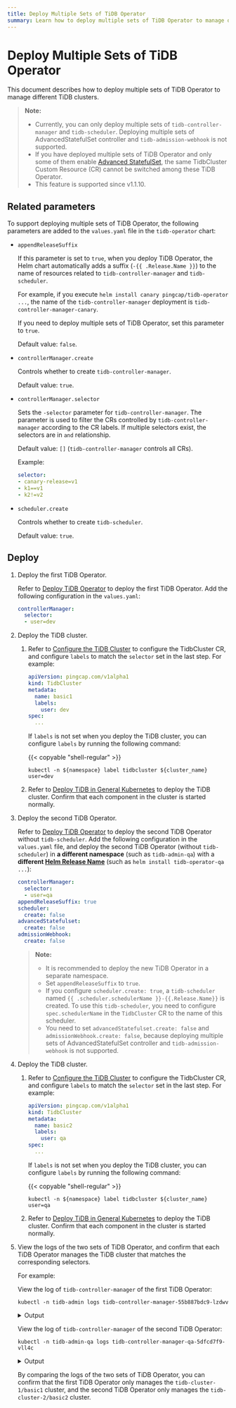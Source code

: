 ```yaml
---
title: Deploy Multiple Sets of TiDB Operator
summary: Learn how to deploy multiple sets of TiDB Operator to manage different TiDB clusters.
---
```


# Deploy Multiple Sets of TiDB Operator

This document describes how to deploy multiple sets of TiDB Operator to manage different TiDB clusters.

> **Note:**
>
> - Currently, you can only deploy multiple sets of `tidb-controller-manager` and `tidb-scheduler`. Deploying multiple sets of AdvancedStatefulSet controller and `tidb-admission-webhook` is not supported.
> - If you have deployed multiple sets of TiDB Operator and only some of them enable [Advanced StatefulSet](advanced-statefulset.md), the same TidbCluster Custom Resource (CR) cannot be switched among these TiDB Operator.
> - This feature is supported since v1.1.10.

## Related parameters

To support deploying multiple sets of TiDB Operator, the following parameters are added to the `values.yaml` file in the `tidb-operator` chart:

- `appendReleaseSuffix`

    If this parameter is set to `true`, when you deploy TiDB Operator, the Helm chart automatically adds a suffix (`-{{ .Release.Name }}`) to the name of resources related to `tidb-controller-manager` and `tidb-scheduler`.

    For example, if you execute `helm install canary pingcap/tidb-operator ...`, the name of the `tidb-controller-manager` deployment is `tidb-controller-manager-canary`.

    If you need to deploy multiple sets of TiDB Operator, set this parameter to `true`.

    Default value: `false`.

- `controllerManager.create`

    Controls whether to create `tidb-controller-manager`.

    Default value: `true`.

- `controllerManager.selector`

    Sets the `-selector` parameter for `tidb-controller-manager`. The parameter is used to filter the CRs controlled by `tidb-controller-manager` according to the CR labels. If multiple selectors exist, the selectors are in `and` relationship.

    Default value: `[]` (`tidb-controller-manager` controls all CRs).

    Example:

    ```yaml
    selector:
    - canary-release=v1
    - k1==v1
    - k2!=v2
    ```

- `scheduler.create`

    Controls whether to create `tidb-scheduler`.

    Default value: `true`.

## Deploy

1. Deploy the first TiDB Operator.

    Refer to [Deploy TiDB Operator](deploy-tidb-operator.md) to deploy the first TiDB Operator. Add the following configuration in the `values.yaml`:

    ```yaml
    controllerManager:
      selector:
      - user=dev
    ```

2. Deploy the TiDB cluster.

    1. Refer to [Configure the TiDB Cluster](configure-a-tidb-cluster.md) to configure the TidbCluster CR, and configure `labels` to match the `selector` set in the last step. For example:

        ```yaml
        apiVersion: pingcap.com/v1alpha1
        kind: TidbCluster
        metadata:
          name: basic1
          labels:
            user: dev
        spec:
          ...
        ```

        If `labels` is not set when you deploy the TiDB cluster, you can configure `labels` by running the following command:

        {{< copyable "shell-regular" >}}

        ```shell
        kubectl -n ${namespace} label tidbcluster ${cluster_name} user=dev
        ```

    2. Refer to [Deploy TiDB in General Kubernetes](deploy-on-general-kubernetes.md) to deploy the TiDB cluster. Confirm that each component in the cluster is started normally.

3. Deploy the second TiDB Operator.

    Refer to [Deploy TiDB Operator](deploy-tidb-operator.md) to deploy the second TiDB Operator without `tidb-scheduler`. Add the following configuration in the `values.yaml` file, and deploy the second TiDB Operator (without `tidb-scheduler`) in **a different namespace** (such as `tidb-admin-qa`) with a **different [Helm Release Name](https://helm.sh/docs/intro/using_helm/#three-big-concepts)** (such as `helm install tidb-operator-qa ...`):

    ```yaml
    controllerManager:
      selector:
      - user=qa
    appendReleaseSuffix: true
    scheduler:
      create: false
    advancedStatefulset:
      create: false
    admissionWebhook:
      create: false
    ```

    > **Note:**
    >
    > * It is recommended to deploy the new TiDB Operator in a separate namespace.
    > * Set `appendReleaseSuffix` to `true`.
    > * If you configure `scheduler.create: true`, a `tidb-scheduler` named `{{ .scheduler.schedulerName }}-{{.Release.Name}}` is created. To use this `tidb-scheduler`, you need to configure `spec.schedulerName` in the `TidbCluster` CR to the name of this scheduler.
    > * You need to set `advancedStatefulset.create: false` and `admissionWebhook.create: false`, because deploying multiple sets of AdvancedStatefulSet controller and `tidb-admission-webhook` is not supported.

4. Deploy the TiDB cluster.

    1. Refer to [Configure the TiDB Cluster](configure-a-tidb-cluster.md) to configure the TidbCluster CR, and configure `labels` to match the `selector` set in the last step. For example:

        ```yaml
        apiVersion: pingcap.com/v1alpha1
        kind: TidbCluster
        metadata:
          name: basic2
          labels:
            user: qa
        spec:
          ...
        ```

        If `labels` is not set when you deploy the TiDB cluster, you can configure `labels` by running the following command:

        {{< copyable "shell-regular" >}}

        ```shell
        kubectl -n ${namespace} label tidbcluster ${cluster_name} user=qa
        ```

    2. Refer to [Deploy TiDB in General Kubernetes](deploy-on-general-kubernetes.md) to deploy the TiDB cluster. Confirm that each component in the cluster is started normally.

5. View the logs of the two sets of TiDB Operator, and confirm that each TiDB Operator manages the TiDB cluster that matches the corresponding selectors.

    For example:

    View the log of `tidb-controller-manager` of the first TiDB Operator:

    ```shell
    kubectl -n tidb-admin logs tidb-controller-manager-55b887bdc9-lzdwv
    ```

    <details>
    <summary>Output</summary>
    <pre><code>
    ...
    I0113 02:50:13.195779       1 main.go:69] FLAG: --selector="user=dev"
    ...
    I0113 02:50:32.409378       1 tidbcluster_control.go:69] TidbCluster: [tidb-cluster-1/basic1] updated successfully
    I0113 02:50:32.773635       1 tidbcluster_control.go:69] TidbCluster: [tidb-cluster-1/basic1] updated successfully
    I0113 02:51:00.294241       1 tidbcluster_control.go:69] TidbCluster: [tidb-cluster-1/basic1] updated successfully
    </code></pre>
    </details>

    View the log of `tidb-controller-manager` of the second TiDB Operator:

    ```shell
    kubectl -n tidb-admin-qa logs tidb-controller-manager-qa-5dfcd7f9-vll4c
    ```

    <details>
    <summary>Output</summary>
    <pre><code>
    ...
    I0113 02:50:13.195779       1 main.go:69] FLAG: --selector="user=qa"
    ...
    I0113 03:38:43.859387       1 tidbcluster_control.go:69] TidbCluster: [tidb-cluster-2/basic2] updated successfully
    I0113 03:38:45.060028       1 tidbcluster_control.go:69] TidbCluster: [tidb-cluster-2/basic2] updated successfully
    I0113 03:38:46.261045       1 tidbcluster_control.go:69] TidbCluster: [tidb-cluster-2/basic2] updated successfully
    </code></pre>
    </details>

    By comparing the logs of the two sets of TiDB Operator, you can confirm that the first TiDB Operator only manages the `tidb-cluster-1/basic1` cluster, and the second TiDB Operator only manages the `tidb-cluster-2/basic2` cluster.

